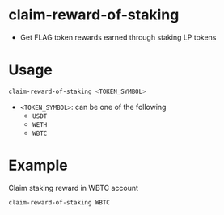 # claim-reward-of-staking

* Get FLAG token rewards earned through staking LP tokens

# Usage

```sh
claim-reward-of-staking <TOKEN_SYMBOL>
```

- `<TOKEN_SYMBOL>`: can be one of the following
  - `USDT`
  - `WETH`
  - `WBTC`

# Example

Claim staking reward in WBTC account

```sh
claim-reward-of-staking WBTC
```

## 